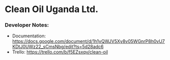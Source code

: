 # Clean Oil Uganda Ltd.

### Developer Notes:
- Documentation: https://docs.google.com/document/d/1h1yQWJV5Xy8v05WGnrP8h0vU7KDtJ0UWz22_sCmsNbg/edit?ts=5d28adc6
- Trello: https://trello.com/b/f5EZsxqv/clean-oil


